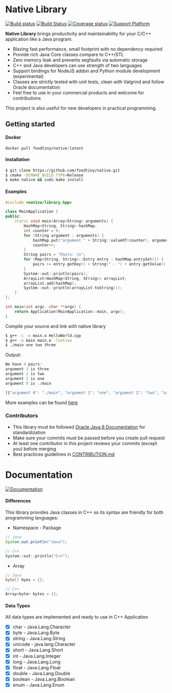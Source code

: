 # Native Library
[![Build status](https://ci.appveyor.com/api/projects/status/5rbqtwl3nyb1vcyl?svg=true)](https://ci.appveyor.com/project/foodtiny/native)&nbsp;[![Build Status](https://travis-ci.org/foodtiny/native.svg?branch=master)](https://travis-ci.org/foodtiny/native)
[![Coverage status](https://codecov.io/gh/foodtiny/native/branch/master/graph/badge.svg)](https://codecov.io/gh/foodtiny/native)&nbsp;[![Support Platform](https://img.shields.io/badge/platform-windows%20%7C%20linux%20%7C%20osx-blue.svg)]()

**Native Library** brings productivity and maintainability for your C/C++ application like a Java program.

* Blazing fast performance, small footprint with no dependency required
* Provide rich Java Core classes compare to C++/STL
* Zero memory leak and prevents segfaults via automatic storage
* C++ and Java developers can use strength of two languages
* Support bindings for NodeJS addon and Python module development (experimental)
* Classes are strictly tested with unit tests, clean with Valgrind and follow Oracle documentation
* Feel free to use in your commercial products and welcome for contributions

This project is also useful for new developers in practical programming.


## Getting started
#### Docker
```
docker pull foodtiny/native:latest
```

#### Installation
```bash
$ git clone https://github.com/foodtiny/native.git
$ cmake -DCMAKE_BUILD_TYPE=Release
$ make native && sudo make install
```

#### Examples
```cpp
#include <native/library.hpp>

class MainApplication {
public:
    static void main(Array<String> arguments) {
        HashMap<String, String> hashMap;
        int counter = 0;
        for (String argument : arguments) {
            hashMap.put("argument " + String::valueOf(counter), argument);
            counter++;
        }
        String pairs = "Pairs: \n";
        for (Map<String, String>::Entry entry : hashMap.entrySet()) {
            pairs += entry.getKey() + String(" - ") + entry.getValue() + String("\n");
        }
        System::out::println(pairs);
        ArrayList<HashMap<String, String>> arrayList;
        arrayList.add(hashMap);
        System::out::println(arrayList.toString());
    }
};

int main(int argc, char **argv) {
    return Application(MainApplication::main, argv);
}
```

Compile your source and link with native library
```bash
$ g++ -c -o main.o HelloWorld.cpp
$ g++ -o main main.o -lnative
$ ./main one two three
```

Output:
```javascript
We have 4 pairs:
argument 3 is three
argument 2 is two
argument 1 is one
argument 0 is ./main

[{"argument 0": "./main", "argument 1": "one", "argument 2": "two", "argument 3": "three"}]
```
More examples can be found [here](https://github.com/foodtiny/native/tree/master/examples)

### Contributors
- This library must be followed [Oracle Java 8 Documentation](https://docs.oracle.com/javase/8/docs/api) for standardization
- Make sure your commits must be passed before you create pull request
- At least one contributor in this project reviews your commits (except you) before merging
- Best practices guidelines in [CONTRIBUTION.md](https://github.com/foodtiny/native/tree/master/CONTRIBUTION.md)

# Documentation
[![Documentation](https://img.shields.io/badge/documentation-doxygen-ff69b4.svg)](https://foodtiny.github.io/native/annotated.html)
#### Differences
This library provides Java classes in C++ so its syntax are friendly for
both programming languages:

- Namespace - Package
```java
// Java
System.out.println("Java");
```
```cpp
// C++
System::out::println("C++");
```
- Array
```java
// Java
byte[] byes = {};
```
```cpp
// C++
Array<byte> bytes = {};
```

#### Data Types
All data types are implemented and ready to use in C++ Application
- [x] char - Java.Lang.Character
- [x] byte - Java.Lang.Byte
- [x] string - Java.Lang.String
- [x] unicode - java.lang.Character
- [x] short - Java.Lang.Short
- [x] int - Java.Lang.Integer
- [x] long - Java.Lang.Long
- [x] float - Java.Lang.Float
- [x] double - Java.Lang.Double
- [x] boolean - Java.Lang.Boolean
- [x] enum - Java.Lang.Enum
